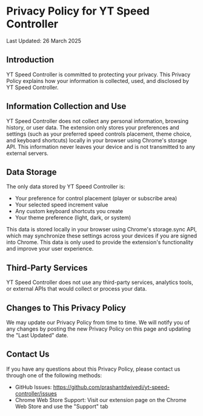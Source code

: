 # Privacy Policy for YT Speed Controller

Last Updated: 26 March 2025

## Introduction

YT Speed Controller is committed to protecting your privacy. This Privacy Policy explains how your information is collected, used, and disclosed by YT Speed Controller.

## Information Collection and Use

YT Speed Controller does not collect any personal information, browsing history, or user data. The extension only stores your preferences and settings (such as your preferred speed controls placement, theme choice, and keyboard shortcuts) locally in your browser using Chrome's storage API. This information never leaves your device and is not transmitted to any external servers.

## Data Storage

The only data stored by YT Speed Controller is:

- Your preference for control placement (player or subscribe area)
- Your selected speed increment value
- Any custom keyboard shortcuts you create
- Your theme preference (light, dark, or system)

This data is stored locally in your browser using Chrome's storage.sync API, which may synchronize these settings across your devices if you are signed into Chrome. This data is only used to provide the extension's functionality and improve your user experience.

## Third-Party Services

YT Speed Controller does not use any third-party services, analytics tools, or external APIs that would collect or process your data.

## Changes to This Privacy Policy

We may update our Privacy Policy from time to time. We will notify you of any changes by posting the new Privacy Policy on this page and updating the "Last Updated" date.

## Contact Us

If you have any questions about this Privacy Policy, please contact us through one of the following methods:

- GitHub Issues: https://github.com/prashantdwivedi/yt-speed-controller/issues
- Chrome Web Store Support: Visit our extension page on the Chrome Web Store and use the "Support" tab
